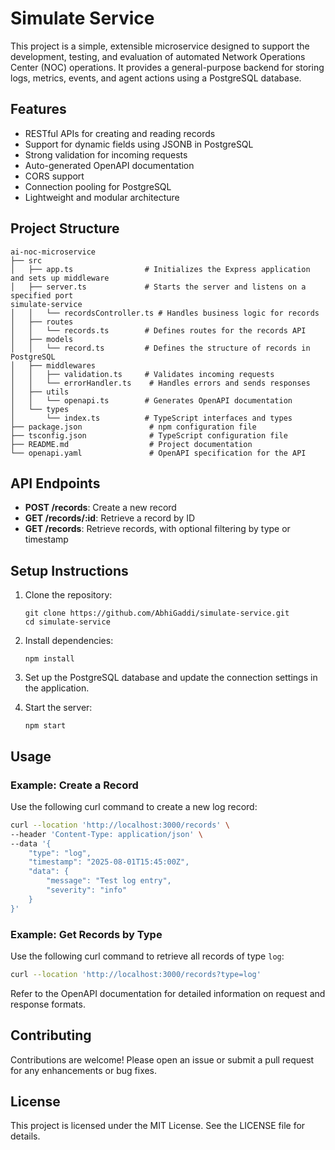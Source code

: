 # Simulate Service

This project is a simple, extensible microservice designed to support the development, testing, and evaluation of automated Network Operations Center (NOC) operations. It provides a general-purpose backend for storing logs, metrics, events, and agent actions using a PostgreSQL database.

## Features

- RESTful APIs for creating and reading records
- Support for dynamic fields using JSONB in PostgreSQL
- Strong validation for incoming requests
- Auto-generated OpenAPI documentation
- CORS support
- Connection pooling for PostgreSQL
- Lightweight and modular architecture

## Project Structure

```
ai-noc-microservice
├── src
│   ├── app.ts                # Initializes the Express application and sets up middleware
│   ├── server.ts             # Starts the server and listens on a specified port
simulate-service
│   │   └── recordsController.ts # Handles business logic for records
│   ├── routes
│   │   └── records.ts        # Defines routes for the records API
│   ├── models
│   │   └── record.ts         # Defines the structure of records in PostgreSQL
│   ├── middlewares
│   │   ├── validation.ts     # Validates incoming requests
│   │   └── errorHandler.ts    # Handles errors and sends responses
│   ├── utils
│   │   └── openapi.ts        # Generates OpenAPI documentation
│   └── types
│       └── index.ts          # TypeScript interfaces and types
├── package.json               # npm configuration file
├── tsconfig.json              # TypeScript configuration file
├── README.md                  # Project documentation
└── openapi.yaml               # OpenAPI specification for the API
```

## API Endpoints

- **POST /records**: Create a new record
- **GET /records/:id**: Retrieve a record by ID
- **GET /records**: Retrieve records, with optional filtering by type or timestamp

## Setup Instructions

1. Clone the repository:
   ```
   git clone https://github.com/AbhiGaddi/simulate-service.git
   cd simulate-service
   ```

2. Install dependencies:
   ```
   npm install
   ```

3. Set up the PostgreSQL database and update the connection settings in the application.

4. Start the server:
   ```
   npm start
   ```

## Usage


### Example: Create a Record

Use the following curl command to create a new log record:

```sh
curl --location 'http://localhost:3000/records' \
--header 'Content-Type: application/json' \
--data '{
    "type": "log",
    "timestamp": "2025-08-01T15:45:00Z",
    "data": {
        "message": "Test log entry",
        "severity": "info"
    }
}'
```

### Example: Get Records by Type

Use the following curl command to retrieve all records of type `log`:

```sh
curl --location 'http://localhost:3000/records?type=log'
```

Refer to the OpenAPI documentation for detailed information on request and response formats.

## Contributing

Contributions are welcome! Please open an issue or submit a pull request for any enhancements or bug fixes.

## License

This project is licensed under the MIT License. See the LICENSE file for details.
